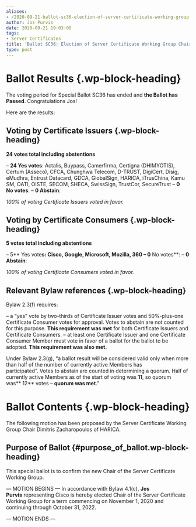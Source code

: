 ```yaml
---
aliases:
- /2020-09-21-ballot-sc36-election-of-server-certificate-working-group-chair/
author: Jos Purvis
date: 2020-09-21 19:03:00
tags:
- Server Certificates
title: 'Ballot SC36: Election of Server Certificate Working Group Chair'
type: post
---
```


# Ballot Results {.wp-block-heading}

The voting period for Special Ballot SC36 has ended and **the Ballot has Passed**. Congratulations Jos!

Here are the results:

## Voting by Certificate Issuers {.wp-block-heading}

**24 votes total including abstentions**

– **24 Yes votes**: Actalis, Buypass, Camerfirma, Certigna (DHIMYOTIS), Certum (Asseco), CFCA, Chunghwa Telecom, D-TRUST, DigiCert, Disig, eMudhra, Entrust Datacard, GDCA, GlobalSign, HARICA, iTrusChina, Kamu SM, OATI, OISTE, SECOM, SHECA, SwissSign, TrustCor, SecureTrust
– **0 No votes**:
– **0 Abstain**:

_100% of voting Certificate Issuers voted in favor._

## Voting by Certificate Consumers {.wp-block-heading}

**5 votes total including abstentions**

– 5** Yes vote**s: Cisco, Google, Microsoft, Mozilla, 360
– 0** No votes**:
– **0 Abstain**:

_100% of voting Certificate Consumers voted in favor._

## **Relevant Bylaw references** {.wp-block-heading}

Bylaw 2.3(f) requires:

– a “yes” vote by two-thirds of Certificate Issuer votes and 50%-plus-one Certificate Consumer votes for approval. Votes to abstain are not counted for this purpose. **This requirement was met** for both Certificate Issuers and Certificate Consumers.
– at least one Certificate Issuer and one Certificate Consumer Member must vote in favor of a ballot for the ballot to be adopted. **This requirement was also met.**

Under Bylaw 2.3(g), “a ballot result will be considered valid only when more than half of the number of currently active Members has participated”. Votes to abstain are counted in determining a quorum. Half of currently active Members as of the start of voting was **11**, so quorum was** 12** votes – **quorum was met**.”

# Ballot Contents {.wp-block-heading}

The following motion has been proposed by the Server Certificate Working Group Chair Dimitris Zacharopoulos of HARICA.

## Purpose of Ballot {#purpose_of_ballot.wp-block-heading}

This special ballot is to confirm the new Chair of the Server Certificate Working Group.

— MOTION BEGINS —
In accordance with Bylaw 4.1(c), **Jos Purvis** representing Cisco is hereby elected Chair of the Server Certificate Working Group for a term commencing on November 1, 2020 and continuing through October 31, 2022.

— MOTION ENDS —